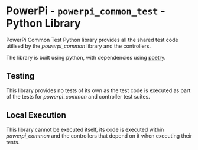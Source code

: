 # PowerPi - `powerpi_common_test` - Python Library

PowerPi Common Test Python library provides all the shared test code utilised by the _powerpi_common_ library and the controllers.

The library is built using python, with dependencies using [poetry](https://python-poetry.org/).

## Testing

This library provides no tests of its own as the test code is executed as part of the tests for _powerpi_common_ and controller test suites.

## Local Execution

This library cannot be executed itself, its code is executed within _powerpi_common_ and the controllers that depend on it when executing their tests.
